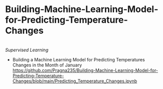 # Building-Machine-Learning-Model-for-Predicting-Temperature-Changes
<br> _Supervised Learning_

* Building a Machine Learning Model for Predicting Temperatures Changes in the Month of January
<br> https://github.com/Pragna235/Building-Machine-Learning-Model-for-Predicting-Temperature-Changes/blob/main/Predicting_Temperature_Changes.ipynb
